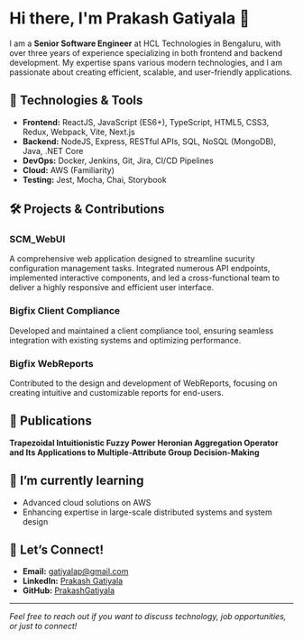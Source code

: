 # Hi there, I'm Prakash Gatiyala 👋

I am a **Senior Software Engineer** at HCL Technologies in Bengaluru, with over three years of experience specializing in both frontend and backend development. My expertise spans various modern technologies, and I am passionate about creating efficient, scalable, and user-friendly applications.

## 🚀 Technologies & Tools

- **Frontend:** ReactJS, JavaScript (ES6+), TypeScript, HTML5, CSS3, Redux, Webpack, Vite, Next.js
- **Backend:** NodeJS, Express, RESTful APIs, SQL, NoSQL (MongoDB), Java, .NET Core
- **DevOps:** Docker, Jenkins, Git, Jira, CI/CD Pipelines
- **Cloud:** AWS (Familiarity)
- **Testing:** Jest, Mocha, Chai, Storybook

## 🛠️ Projects & Contributions

### SCM_WebUI
A comprehensive web application designed to streamline sucurity configuration management tasks. Integrated numerous API endpoints, implemented interactive components, and led a cross-functional team to deliver a highly responsive and efficient user interface.

### Bigfix Client Compliance
Developed and maintained a client compliance tool, ensuring seamless integration with existing systems and optimizing performance.

### Bigfix WebReports
Contributed to the design and development of WebReports, focusing on creating intuitive and customizable reports for end-users.

## 📄 Publications

**Trapezoidal Intuitionistic Fuzzy Power Heronian Aggregation Operator and Its Applications to Multiple-Attribute Group Decision-Making**

## 🌱 I’m currently learning

- Advanced cloud solutions on AWS
- Enhancing expertise in large-scale distributed systems and system design

## 💬 Let’s Connect!

- **Email:** [gatiyalap@gmail.com](mailto:gatiyalap@gmail.com)
- **LinkedIn:** [Prakash Gatiyala](https://www.linkedin.com/in/prakash-gatiyala/)
- **GitHub:** [PrakashGatiyala](https://github.com/PrakashGatiyala)

---

_Feel free to reach out if you want to discuss technology, job opportunities, or just to connect!_

